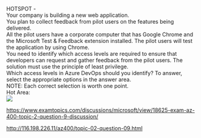 HOTSPOT -<br/>Your company is building a new web application.<br/>You plan to collect feedback from pilot users on the features being delivered.<br/>All the pilot users have a corporate computer that has Google Chrome and the Microsoft Test &amp; Feedback extension installed. The pilot users will test the application by using Chrome.<br/>You need to identify which access levels are required to ensure that developers can request and gather feedback from the pilot users. The solution must use the principle of least privilege.<br/>Which access levels in Azure DevOps should you identify? To answer, select the appropriate options in the answer area.<br/>NOTE: Each correct selection is worth one point.<br/>Hot Area:<br/><img src="https://www.examtopics.com/assets/media/exam-media/04257/0004800001.png" class="in-exam-image"/><br/><p><a href="https://www.examtopics.com/discussions/microsoft/view/18625-exam-az-400-topic-2-question-9-discussion/">https://www.examtopics.com/discussions/microsoft/view/18625-exam-az-400-topic-2-question-9-discussion/</a></p><p><a href="http://116.198.226.11/az400/topic-02-question-09.html">http://116.198.226.11/az400/topic-02-question-09.html</a></p><script src="https://giscus.app/client.js"                    data-repo="azsamples/az204"                    data-repo-id="R_kgDOMRXzDQ"                    data-category="General"                    data-category-id="DIC_kwDOMRXzDc4Cgi27"                    data-mapping="pathname"                    data-strict="0"                    data-reactions-enabled="0"                    data-emit-metadata="0"                    data-input-position="bottom"                    data-theme="preferred_color_scheme"                    data-lang="en"                    crossorigin="anonymous"                    async>                    </script>